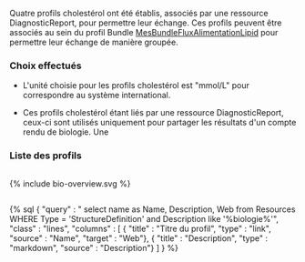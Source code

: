 
Quatre profils cholestérol ont été établis, associés par une ressource DiagnosticReport, pour permettre leur échange. 
Ces profils peuvent être associés au sein du profil Bundle [MesBundleFluxAlimentationLipid](./StructureDefinition-mesures-bundle-flux-alimentation-cholesterol.html) pour permettre leur échange de manière groupée.

### Choix effectués

* L'unité choisie pour les profils cholestérol est "mmol/L" pour correspondre au système international.

* Ces profils cholestérol étant liés par une ressource DiagnosticReport, ceux-ci sont utilisés uniquement pour partager les résultats d'un compte rendu de biologie. Une


### Liste des profils


<div class="figure" style="width:100%; overflow:auto">
    <p>{% include bio-overview.svg %}</p>
</div>

{% sql {
  "query" : " select name as Name, Description, Web from Resources WHERE Type = 'StructureDefinition' and Description like '%biologie%'",
  "class" : "lines",
  "columns" : [
    { "title" : "Titre du profil", "type" : "link", "source" : "Name", "target" : "Web"},
    { "title" : "Description", "type" : "markdown", "source" : "Description"}
  ]
} %}
